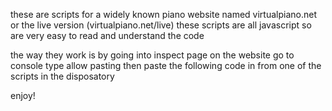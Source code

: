 these are scripts for a widely known piano website named virtualpiano.net or the live version (virtualpiano.net/live) 
these scripts are all javascript so are very easy to read and understand the code

the way they work is by going into inspect page on the website
go to console
type allow pasting
then paste the following code in from one of the scripts in the disposatory

enjoy!
